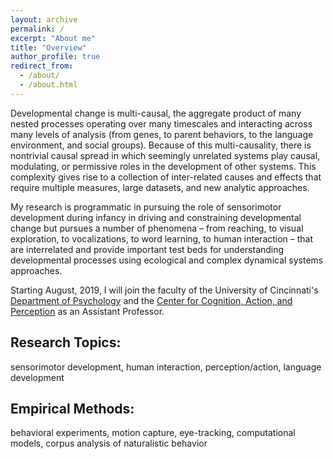 ```yaml
---
layout: archive
permalink: /
excerpt: "About me"
title: "Overview"
author_profile: true
redirect_from: 
  - /about/
  - /about.html
---
```


Developmental change is multi-causal, the aggregate product of many nested processes operating over many timescales and interacting across many levels of analysis (from genes, to parent behaviors, to the language environment, and social groups). Because of this multi-causality, there is nontrivial causal spread in which seemingly unrelated systems play causal, modulating, or permissive roles in the development of other systems. This complexity gives rise to a collection of inter-related causes and effects that require multiple measures, large datasets, and new analytic approaches.

My research is programmatic in pursuing the role of sensorimotor development during infancy in driving and constraining developmental change but pursues a number of phenomena – from reaching, to visual exploration, to vocalizations, to word learning, to human interaction – that are interrelated and provide important test beds for understanding developmental processes using ecological and complex dynamical systems approaches. 

Starting August, 2019, I will join the faculty of the University of Cincinnati's [Department of Psychology](https://www.artsci.uc.edu/departments/psychology.html) and the
[Center for Cognition, Action, and Perception](https://www.artsci.uc.edu/cap.html) as an Assistant Professor.

Research Topics:
----------------

sensorimotor development, human interaction, perception/action, language development

Empirical Methods:
---------------------
behavioral experiments, motion capture, eye-tracking, computational models, corpus analysis of naturalistic behavior





